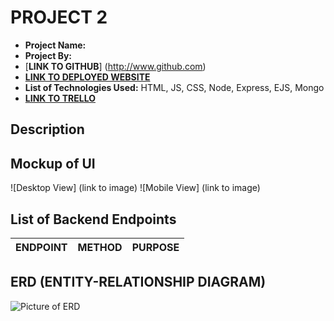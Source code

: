 # PROJECT 2

- **Project Name:**
- **Project By:**
- [**LINK TO GITHUB**] (http://www.github.com)
- [**LINK TO DEPLOYED WEBSITE**](link)
- **List of Technologies Used:** HTML, JS, CSS, Node, Express, EJS, Mongo
- [**LINK TO TRELLO**](link)

## Description

## Mockup of UI

![Desktop View] (link to image)
![Mobile View] (link to image)

## List of Backend Endpoints

|ENDPOINT|METHOD|PURPOSE|
|--------|------|-------|

## ERD (ENTITY-RELATIONSHIP DIAGRAM)

![Picture of ERD](link)

